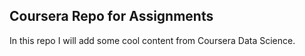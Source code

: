 Coursera Repo for Assignments
------------------------------

In this repo I will add some cool content from Coursera Data Science.
